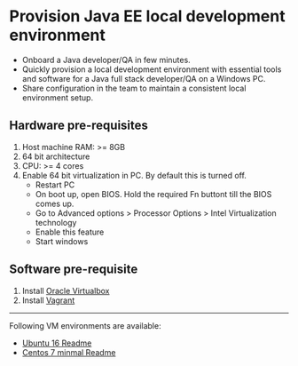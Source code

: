 # Provision Java EE local development environment
- Onboard a Java developer/QA in few minutes.
- Quickly provision a local development environment with essential tools and software for a Java full stack developer/QA on a Windows PC. 
- Share configuration in the team to maintain a consistent local environment setup.

## Hardware pre-requisites
1. Host machine RAM: >= 8GB
2. 64 bit architecture
3. CPU: >= 4 cores
4. Enable 64 bit virtualization in PC. By default this is turned off.
    - Restart PC
	- On boot up, open BIOS. Hold the required Fn buttont till the BIOS comes up.
	- Go to Advanced options > Processor Options > Intel Virtualization technology
	- Enable this feature
	- Start windows

## Software pre-requisite
1. Install [Oracle Virtualbox](https://www.virtualbox.org/wiki/VirtualBox)
2. Install [Vagrant](https://releases.hashicorp.com/vagrant/1.9.5/vagrant_1.9.5.msi?_ga=2.68613393.1872668840.1498641367-39875197.1498641367)
--------------------------------------------------------------------

Following VM environments are available:
- [Ubuntu 16 Readme](https://github.com/anair-it/JEE-provision-local-development-environment/blob/master/ubuntu/README.md)
- [Centos 7 minmal Readme]((https://github.com/anair-it/JEE-provision-local-development-environment/blob/master/ubuntu/README.md))
